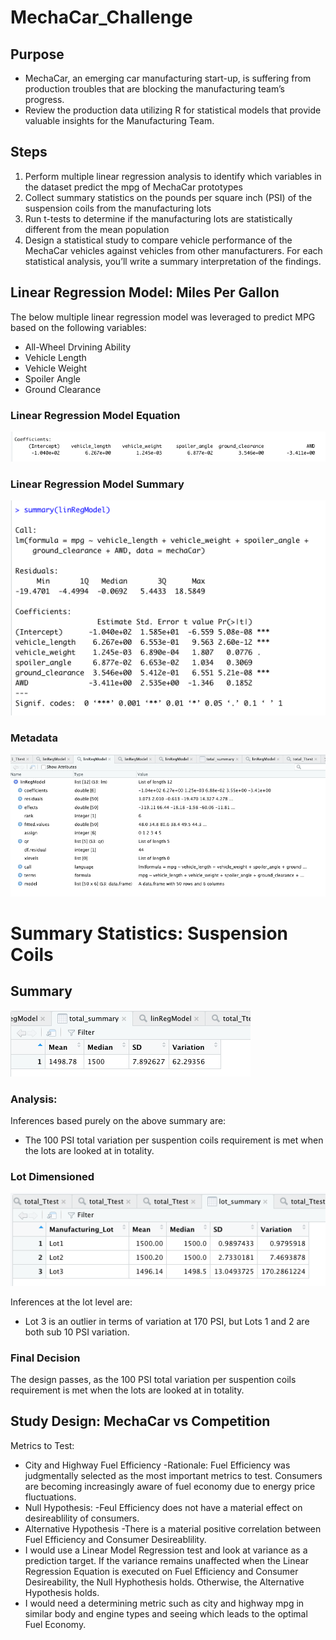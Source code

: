 # MechaCar_Challenge

## Purpose
- MechaCar, an emerging car manufacturing start-up, is suffering from production troubles that are blocking the manufacturing team’s progress.
- Review the production data utilizing R for statistical models that provide valuable insights for the Manufacturing Team.

## Steps
1. Perform multiple linear regression analysis to identify which variables in the dataset predict the mpg of MechaCar prototypes
2. Collect summary statistics on the pounds per square inch (PSI) of the suspension coils from the manufacturing lots
3. Run t-tests to determine if the manufacturing lots are statistically different from the mean population
4. Design a statistical study to compare vehicle performance of the MechaCar vehicles against vehicles from other manufacturers. For each statistical analysis, you’ll write a summary interpretation of the findings.

## Linear Regression Model: Miles Per Gallon
The below multiple linear regression model was leveraged to predict MPG based on the following variables: 
- All-Wheel Drvining Ability
- Vehicle Length
- Vehicle Weight
- Spoiler Angle
- Ground Clearance

### Linear Regression Model Equation

![Linear Regression Model](https://github.com/GrahamBSereno/MechaCar_Challenge/blob/main/MechaImages/LinearRegressionEquation.png)

### Linear Regression Model Summary

![Linear Regression Model](https://github.com/GrahamBSereno/MechaCar_Challenge/blob/main/MechaImages/LinearRegressionTerminalOutput.png)

### Metadata

![Linear Regression Model](https://github.com/GrahamBSereno/MechaCar_Challenge/blob/main/MechaImages/LinearRegressionModelGlass.png)



# Summary Statistics: Suspension Coils

## Summary
![](https://github.com/GrahamBSereno/MechaCar_Challenge/blob/main/MechaImages/TotalSummary.png)

### Analysis:
Inferences based purely on the above summary are:
- The 100 PSI total variation per suspention coils requirement is met when the lots are looked at in totality.
    
### Lot Dimensioned
![](https://github.com/GrahamBSereno/MechaCar_Challenge/blob/main/MechaImages/LotSummary.png)

Inferences at the lot level are:
- Lot 3 is an outlier in terms of variation at 170 PSI, but Lots 1 and 2 are both sub 10 PSI variation.
   
### Final Decision
The design passes, as the 100 PSI total variation per suspention coils requirement is met when the lots are looked at in totality.

## Study Design: MechaCar vs Competition
Metrics to Test:
- City and Highway Fuel Efficiency
    -Rationale: Fuel Efficiency was judgmentally selected as the most important metrics to test. Consumers are becoming increasingly aware of fuel economy due to energy price fluctuations.
- Null Hypothesis:
    -Feul Efficiency does not have a material effect on desireablility of consumers.
- Alternative Hypothesis
    -There is a material positive correlation between Fuel Efficiency and Consumer Desireablility.
- I would use a Linear Model Regression test and look at variance as a prediction target. If the variance remains unaffected when the Linear Regression Equation is executed on Fuel Efficiency and Consumer Desireability, the Null Hyphothesis holds. Otherwise, the Alternative Hypothesis holds.
- I would need a determining metric such as city and highway mpg in similar body and engine types and seeing which leads to the optimal Fuel Economy.

